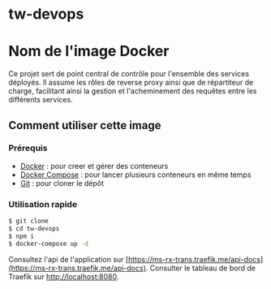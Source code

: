 # tw-devops
# Nom de l'image Docker


Ce projet sert de point central de contrôle pour l'ensemble des services déployés. Il assume les rôles de reverse proxy ainsi que de répartiteur de charge, facilitant ainsi la gestion et l'acheminement des requêtes entre les différents services.

## Comment utiliser cette image

### Prérequis

- [Docker](https://www.docker.com/) : pour creer et gérer des conteneurs
- [Docker Compose](https://docs.docker.com/compose/) : pour lancer plusieurs conteneurs en même temps
- [Git](https://git-scm.com/) : pour cloner le dépôt

### Utilisation rapide

```bash
$ git clone
$ cd tw-devops
$ npm i
$ docker-compose up -d
```

Consultez l'api de l'application sur [https://ms-rx-trans.traefik.me/api-docs](https://ms-rx-trans.traefik.me/api-docs).
Consulter le tableau de bord de Traefik sur [http://localhost:8080](http://localhost:8080).

